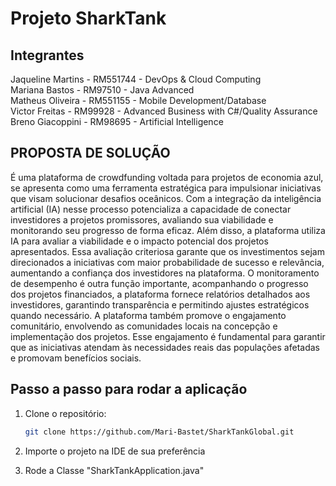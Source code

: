 # Projeto SharkTank

## Integrantes
Jaqueline Martins - RM551744 - DevOps & Cloud Computing <br>
Mariana Bastos    - RM97510  - Java Advanced <br>
Matheus Oliveira  - RM551155 - Mobile Development/Database <br>
Victor Freitas    - RM99928  - Advanced Business with C#/Quality Assurance<br>
Breno Giacoppini  - RM98695  - Artificial Intelligence <br>



## PROPOSTA DE SOLUÇÃO

É uma plataforma de crowdfunding voltada para projetos de economia azul, se apresenta como uma ferramenta estratégica para impulsionar iniciativas que visam solucionar desafios oceânicos. Com a integração da inteligência artificial (IA) nesse processo potencializa a capacidade de conectar investidores a projetos promissores, avaliando sua viabilidade e monitorando seu progresso de forma eficaz. 
Além disso, a plataforma utiliza IA para avaliar a viabilidade e o impacto potencial dos projetos apresentados. Essa avaliação criteriosa garante que os investimentos sejam direcionados a iniciativas com maior probabilidade de sucesso e relevância, aumentando a confiança dos investidores na plataforma. 
O monitoramento de desempenho é outra função importante, acompanhando o progresso dos projetos financiados, a plataforma fornece relatórios detalhados aos investidores, garantindo transparência e permitindo ajustes estratégicos quando necessário. 
A plataforma também promove o engajamento comunitário, envolvendo as comunidades locais na concepção e implementação dos projetos. Esse engajamento é fundamental para garantir que as iniciativas atendam às necessidades reais das populações afetadas e promovam benefícios sociais.

## Passo a passo para rodar a aplicação

1. Clone o repositório:

    ```bash
    git clone https://github.com/Mari-Bastet/SharkTankGlobal.git
    ```

2. Importe o projeto na IDE de sua preferência

3. Rode a Classe "SharkTankApplication.java"

 
 
  
